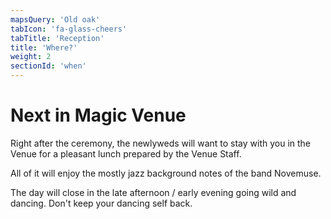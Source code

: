 ```yaml
---
mapsQuery: 'Old oak'
tabIcon: 'fa-glass-cheers'
tabTitle: 'Reception'
title: 'Where?'
weight: 2
sectionId: 'when'
---
```


# Next in Magic Venue
Right after the ceremony, the newlyweds will want to stay with you in the Venue for a pleasant lunch prepared by the Venue Staff.

All of it will enjoy the mostly jazz background notes of the band Novemuse.

The day will close in the late afternoon / early evening going wild and dancing. Don't keep your dancing self back.

